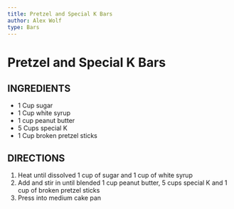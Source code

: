 ```yaml
---
title: Pretzel and Special K Bars
author: Alex Wolf
type: Bars
---
```


# Pretzel and Special K Bars

## INGREDIENTS

* 1 Cup sugar
* 1 Cup white syrup
* 1 cup peanut butter
* 5 Cups special K
* 1 Cup broken pretzel sticks

## DIRECTIONS

1. Heat until dissolved 1 cup of sugar and 1 cup of white syrup
2. Add and stir in until blended 1 cup peanut butter, 5 cups special K and 1 cup of broken pretzel sticks
3. Press into medium cake pan
